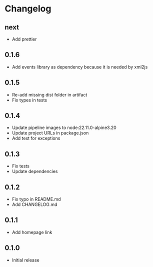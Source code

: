 # Changelog

## next

* Add prettier

## 0.1.6

- Add events library as dependency because it is needed by xml2js

## 0.1.5

- Re-add missing dist folder in artifact
- Fix types in tests

## 0.1.4

- Update pipeline images to node:22.11.0-alpine3.20
- Update project URLs in package.json
- Add test for exceptions

## 0.1.3

- Fix tests
- Update dependencies

## 0.1.2

- Fix typo in README.md
- Add CHANGELOG.md

## 0.1.1

- Add homepage link

## 0.1.0

- Initial release
